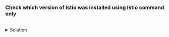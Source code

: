 
### Check which version of Istio was installed using Istio command only

<br>
<details><summary>Solution</summary>
<br>

```plain 
istioctl version
```{{}}

</details>


<br>
<details><summary>Final Output Should be like</summary>
<br>

```plain 
controlplane $ istioctl version
client version: 1.22.1
control plane version: 1.22.1
data plane version: 1.22.1 (2 proxies)
```{{}}

</details>